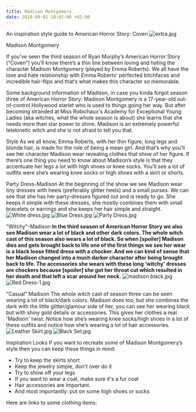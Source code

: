 ```yaml
---
title: Madison Montgomery
date: 2018-09-01 18:02:00 +02:00
---
```


An inspiration style guide to American Horror Story: Coven
![extra.jpg](/uploads/extra.jpg)

Madison Montgomery

If you’ve seen the third season of Ryan Murphy’s American Horror Story (“Coven”) you’ll know there’s a thin line between loving and hating the character Madison Montgomery (played by Emma Roberts). We all have the love and hate relationship with Emma Roberts’ perfected bitchfaces and incredible hair-flips and that’s what makes this character so memorable.

Some background information of Madison, in case you kinda forgot season three of American Horror Story: Madison Montgomery is a 17-year-old out-of-control Hollywood starlet who is used to things going her way. But after becoming stranded at Miss Robichaux's Academy for Exceptional Young Ladies (aka witches, what the whole season is about) she learns that she needs more than star power to shine. Madison is an extremely powerful telekinetic witch and she is not afraid to tell you that.


Style
As we all know, Emma Roberts, with her thin figure, long legs and blonde hair, is made for the role of being a mean girl. And that’s why you’ll see her character Madison wear revealing clothes that show of her figure. If there’s one thing you need to know about Madison’s style is that they accentuate her legs a lot with high shoes or knee socks. You’ll see a lot of outfits were she’s wearing knee socks or high shoes with a skirt or shorts.


Party Dress-Madison
At the beginning of the show we see Madison wear tiny dresses with heels (preferably glitter heels) and a small purses. We can see that she has her party-dresses figured out and is ready to go. She keeps it simple with these dresses, she mostly combines them with small bracelets or earrings and she keeps her hair simple and straight.
![White dress.jpg](/uploads/White%20dress.jpg)
![Blue Dress.jpg](/uploads/Blue%20Dress.jpg)
![Party Dress.jpg](/uploads/Party%20Dress.jpg)


"Witchy"-Madison
**In the third season of American Horror Story we also see Madison wear a lot of black and other dark colors. The whole witch cast of this season also wears a lot of black. So when [spoiler] Madison dies and gets brought back to life one of the first things we see her wear is a black loose fitted dress with a chocker. And we can kind of sense that her Madison changed into a much darker character after being brought back to life. The accessories she wears with these long ‘witchy’ dresses are chockers because [spoiler] she got her throat cut which resulted in her death and that left a scar around her neck.**
![madison black.jpg](/uploads/madison%20black.jpg)
![Red Dress-1.jpg](/uploads/Red%20Dress-1.jpg)


“Casual” Madison
The whole witch cast of season three can be seen wearing a lot of black/dark colors. Madison does too, but she combines the dark with the little glitter/glamour side of her, you can see her wearing black but with shiny gold details or accessories. This gives her clothes a real 'Madison' twist. Notice how she’s wearing knee socks/high shoes in a lot of these outfits and notice how she’s wearing a lot of hair accessories.
![Leather Skirt.jpg](/uploads/Leather%20Skirt.jpg)
![Black Set.jpg](/uploads/Black%20Set.jpg)


Inspiration Looks
If you want to recreate some of Madison Montgomery’s style then you can keep these things in mind:

- Try to keep the skirts short
- Keep the jewelry simple, don't over do it
- Try to show off your legs
- If you want to wear a coat, make sure it's a fur coat
- Hair accessories are important. 
- And most importantly: put on some high shoes or socks 


Here are links to some clothing items:

